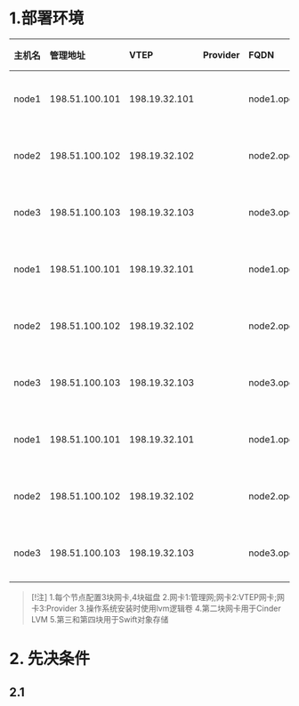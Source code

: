 # 1.部署环境

| 主机名   | 管理地址           | VTEP          | Provider | FQDN                  | 角色   | 备注  |
| :---- | :------------- | :------------ | :------- | :-------------------- | :--- | :-- |
| node1 | 198.51.100.101 | 198.19.32.101 |          | node1.openstack.local | 控制节点 |     |
| node2 | 198.51.100.102 | 198.19.32.102 |          | node2.openstack.local | 控制节点 |     |
| node3 | 198.51.100.103 | 198.19.32.103 |          | node3.openstack.local | 控制节点 |     |
| node1 | 198.51.100.101 | 198.19.32.101 |          | node1.openstack.local | 计算节点 |     |
| node2 | 198.51.100.102 | 198.19.32.102 |          | node2.openstack.local | 计算节点 |     |
| node3 | 198.51.100.103 | 198.19.32.103 |          | node3.openstack.local | 计算节点 |     |
| node1 | 198.51.100.101 | 198.19.32.101 |          | node1.openstack.local | 存储节点 |     |
| node2 | 198.51.100.102 | 198.19.32.102 |          | node2.openstack.local | 存储节点 |     |
| node3 | 198.51.100.103 | 198.19.32.103 |          | node3.openstack.local | 存储节点 |     |
>[!注]
>1.每个节点配置3块网卡,4块磁盘
>2.网卡1:管理网;网卡2:VTEP网卡;网卡3:Provider
>3.操作系统安装时使用lvm逻辑卷
>4.第二块网卡用于Cinder LVM
>5.第三和第四块用于Swift对象存储
# 2. 先决条件
## 2.1 
